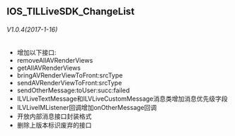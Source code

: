 ## IOS_TILLiveSDK_ChangeList

###### V1.0.4(2017-1-16)
* 增加以下接口:
* removeAllAVRenderViews
* getAllAVRenderViews
* bringAVRenderViewToFront:srcType
* sendAVRenderViewToFront:srcType
* sendOtherMessage:toUser:succ:failed
* ILVLiveTextMessage和ILVLiveCustomMessage消息类增加消息优先级字段
* ILVLiveIMListener回调增加onOtherMessage回调
* 开放内部消息接口封装格式
* 删除上版本标识废弃的接口
